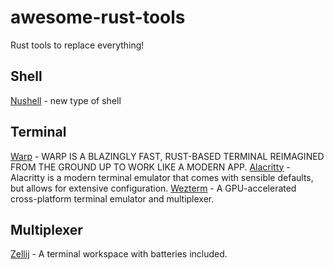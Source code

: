 # awesome-rust-tools

Rust tools to replace everything!


## Shell

[Nushell](https://www.nushell.sh) - new type of shell

## Terminal

[Warp](https://www.warp.dev) - WARP IS A BLAZINGLY FAST, RUST-BASED TERMINAL REIMAGINED FROM THE GROUND UP TO WORK LIKE A MODERN APP.
[Alacritty](https://alacritty.org) - Alacritty is a modern terminal emulator that comes with sensible defaults, but allows for extensive configuration.
[Wezterm](https://wezfurlong.org/wezterm/) - A GPU-accelerated cross-platform terminal emulator and multiplexer.

## Multiplexer

[Zellij](https://zellij.dev) - A terminal workspace with batteries included.


